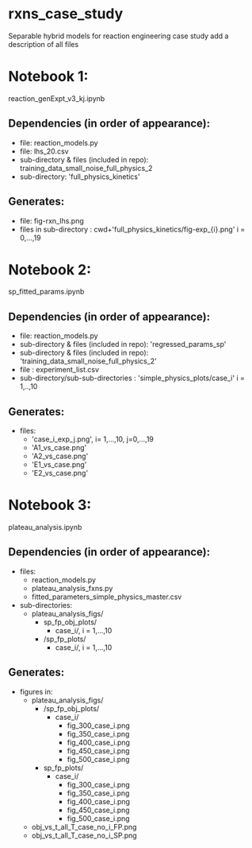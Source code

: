 # rxns_case_study
Separable hybrid models for reaction engineering case study
add a description of all files


# Notebook 1:
reaction_genExpt_v3_kj.ipynb

## Dependencies (in order of appearance):
* file: reaction_models.py
* file: lhs_20.csv
* sub-directory & files (included in repo): training_data_small_noise_full_physics_2
* sub-directory: 'full_physics_kinetics'

## Generates:
* file: fig-rxn_lhs.png
* files in sub-directory : cwd+'full_physics_kinetics/fig-exp_{i}.png' i = 0,...,19

# Notebook 2:
sp_fitted_params.ipynb

## Dependencies (in order of appearance):
* file: reaction_models.py
* sub-directory & files (included in repo): 'regressed_params_sp'
* sub-directory & files (included in repo): 'training_data_small_noise_full_physics_2'
* file : experiment_list.csv
* sub-directory/sub-sub-directories : 'simple_physics_plots/case_i' i = 1,..,10

## Generates:
* files: 
  * 'case_i_exp_j.png', i= 1,...,10, j=0,...,19
  * 'A1_vs_case.png'
  * 'A2_vs_case.png'
  * 'E1_vs_case.png'
  * 'E2_vs_case.png'

# Notebook 3:
plateau_analysis.ipynb

## Dependencies (in order of appearance):
* files:
  * reaction_models.py
  * plateau_analysis_fxns.py
  * fitted_parameters_simple_physics_master.csv
 * sub-directories:
   * plateau_analysis_figs/
     * sp_fp_obj_plots/
       * case_i/, i = 1,...,10
     * /sp_fp_plots/
       * case_i/, i = 1,...,10

## Generates:
* figures in:
  * plateau_analysis_figs/
    * /sp_fp_obj_plots/
      * case_i/
        * fig_300_case_i.png
        * fig_350_case_i.png
        * fig_400_case_i.png
        * fig_450_case_i.png
        * fig_500_case_i.png 
    * sp_fp_plots/
      * case_i/
        * fig_300_case_i.png
        * fig_350_case_i.png
        * fig_400_case_i.png
        * fig_450_case_i.png
        * fig_500_case_i.png 
   * obj_vs_t_all_T_case_no_i_FP.png
   * obj_vs_t_all_T_case_no_i_SP.png
